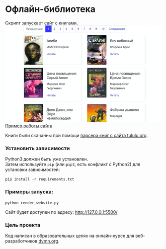 # Офлайн-библиотека
Скрипт запускает сайт с книгами.  
<img src="screenshots/example.gif"/>  
[Пример работы сайта](https://antauren.github.io/books-library-restyle-2/pages/)   

Книги были скачанны при помощи [парсера книг с сайта tululu.org](https://github.com/antauren/books-library-restyle/).

### Установить зависимости

Python3 должен быть уже установлен.   
Затем используйте `pip` (или `pip3`, есть конфликт с Python2) для установки зависимостей:
```
pip install -r requirements.txt
```


### Примеры запуска:
```
python render_website.py
```
Сайт будет доступен по адресу: http://127.0.0.1:5500/

### Цель проекта

Код написан в образовательных целях на онлайн-курсе для веб-разработчиков 
[dvmn.org](https://dvmn.org/modules/website-layout-for-pydev/lesson/books-library-restyle-2/).
